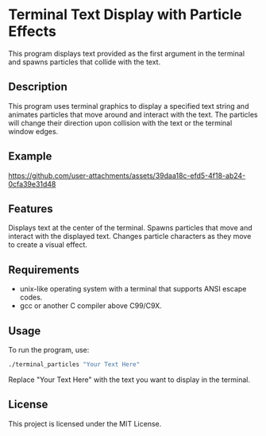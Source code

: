 # Terminal Text Display with Particle Effects

This program displays text provided as the first argument in the terminal and spawns particles that collide with the text.

## Description

This program uses terminal graphics to display a specified text string and animates particles that move around and interact with the text. The particles will change their direction upon collision with the text or the terminal window edges.

## Example
https://github.com/user-attachments/assets/39daa18c-efd5-4f18-ab24-0cfa39e31d48

## Features
Displays text at the center of the terminal.
Spawns particles that move and interact with the displayed text.
Changes particle characters as they move to create a visual effect.

## Requirements
- unix-like operating system with a terminal that supports ANSI escape codes.
- gcc or another C compiler above C99/C9X.

## Usage
To run the program, use:
```bash
./terminal_particles "Your Text Here"
```
Replace "Your Text Here" with the text you want to display in the terminal.
## License
This project is licensed under the MIT License.
